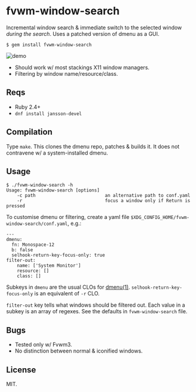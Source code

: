 # fvwm-window-search

Incremental window search & immediate switch to the selected window
*during the search*. Uses a patched version of dmenu as a GUI.

    $ gem install fvwm-window-search

![demo](https://thumbs.gfycat.com/GenerousRingedFlicker-small.gif)

* Should work w/ most stackings X11 window managers.
* Filtering by window name/resource/class.

## Reqs

* Ruby 2.4+
* `dnf install jansson-devel`

## Compilation

Type `make`. This clones the dmenu repo, patches & builds it. It does
not contravene w/ a system-installed dmenu.

## Usage

~~~
$ ./fvwm-window-search -h
Usage: fvwm-window-search [options]
    -c path                          an alternative path to conf.yaml
    -r                               focus a window only if Return is pressed
~~~

To customise dmenu or filtering, create a yaml file
`$XDG_CONFIG_HOME/fvwm-window-search/conf.yaml`, e.g.:

~~~
---
dmenu:
  fn: Monospace-12
  b: false
  selhook-return-key-focus-only: true
filter-out:
    name: ['System Monitor']
    resource: []
    class: []
~~~

Subkeys in `dmenu` are the usual CLOs for
[dmenu(1)][]. `selhook-return-key-focus-only` is an equivalent of `-r`
CLO.

[dmenu(1)]: https://manpages.debian.org/unstable/suckless-tools/dmenu.1.en.html

`filter-out` key tells what windows should be filtered out. Each value
in a subkey is an array of regexes. See the defaults in
`fvwm-window-search` file.

## Bugs

* Tested only w/ Fvwm3.
* No distinction between normal & iconified windows.

## License

MIT.
